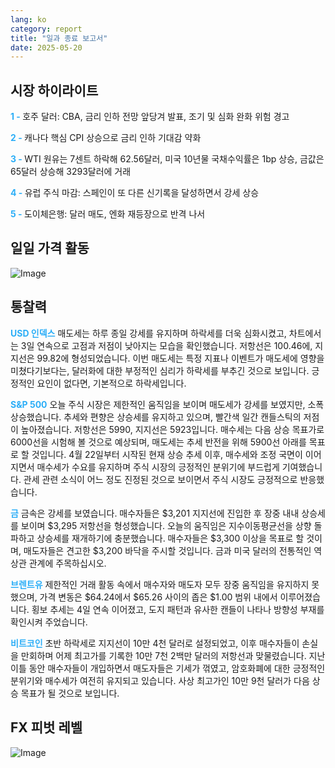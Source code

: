 ```yaml
---
lang: ko
category: report
title: "일과 종료 보고서"
date: 2025-05-20
---
```



<h2>시장 하이라이트</h2>
<strong style="color: #2caef7;">1 - </strong> 호주 달러: CBA, 금리 인하 전망 앞당겨 발표, 조기 및 심화 완화 위험 경고

<strong style="color: #2caef7;">2 - </strong> 캐나다 핵심 CPI 상승으로 금리 인하 기대감 약화

<strong style="color: #2caef7;">3 - </strong> WTI 원유는 7센트 하락해 62.56달러, 미국 10년물 국채수익률은 1bp 상승, 금값은 65달러 상승해 3293달러에 거래

<strong style="color: #2caef7;">4 - </strong> 유럽 주식 마감: 스페인이 또 다른 신기록을 달성하면서 강세 상승

<strong style="color: #2caef7;">5 - </strong> 도이체은행: 달러 매도, 엔화 재등장으로 반격 나서



<h2>일일 가격 활동</h2>
<img src="https://markleighedu.github.io/img/May-2025/20-May-2025/price.jpg" alt="Image"/>

<h2>통찰력</h2>
<strong style="color: #2caef7;">USD 인덱스</strong> 매도세는 하루 종일 강세를 유지하며 하락세를 더욱 심화시켰고, 차트에서는 3일 연속으로 고점과 저점이 낮아지는 모습을 확인했습니다. 저항선은 100.46에, 지지선은 99.82에 형성되었습니다. 이번 매도세는 특정 지표나 이벤트가 매도세에 영향을 미쳤다기보다는, 달러화에 대한 부정적인 심리가 하락세를 부추긴 것으로 보입니다. 긍정적인 요인이 없다면, 기본적으로 하락세입니다.

<strong style="color: #2caef7;">S&P 500</strong> 오늘 주식 시장은 제한적인 움직임을 보이며 매도세가 강세를 보였지만, 소폭 상승했습니다. 추세와 편향은 상승세를 유지하고 있으며, 빨간색 일간 캔들스틱의 저점이 높아졌습니다. 저항선은 5990, 지지선은 5923입니다. 매수세는 다음 상승 목표가로 6000선을 시험해 볼 것으로 예상되며, 매도세는 추세 반전을 위해 5900선 아래를 목표로 할 것입니다. 4월 22일부터 시작된 현재 상승 추세 이후, 매수세와 조정 국면이 이어지면서 매수세가 수요를 유지하며 주식 시장의 긍정적인 분위기에 부드럽게 기여했습니다. 관세 관련 소식이 어느 정도 진정된 것으로 보이면서 주식 시장도 긍정적으로 반응했습니다.

<strong style="color: #2caef7;">금</strong> 금속은 강세를 보였습니다. 매수자들은 $3,201 지지선에 진입한 후 장중 내내 상승세를 보이며 $3,295 저항선을 형성했습니다. 오늘의 움직임은 지수이동평균선을 상향 돌파하고 상승세를 재개하기에 충분했습니다. 매수자들은 $3,300 이상을 목표로 할 것이며, 매도자들은 견고한 $3,200 바닥을 주시할 것입니다. 금과 미국 달러의 전통적인 역상관 관계에 주목하십시오.

<strong style="color: #2caef7;">브렌트유</strong> 제한적인 거래 활동 속에서 매수자와 매도자 모두 장중 움직임을 유지하지 못했으며, 가격 변동은 $64.24에서 $65.26 사이의 좁은 $1.00 범위 내에서 이루어졌습니다. 횡보 추세는 4일 연속 이어졌고, 도지 패턴과 유사한 캔들이 나타나 방향성 부재를 확인시켜 주었습니다.

<strong style="color: #2caef7;">비트코인</strong> 초반 하락세로 지지선이 10만 4천 달러로 설정되었고, 이후 매수자들이 손실을 만회하며 어제 최고가를 기록한 10만 7천 2백만 달러의 저항선과 맞물렸습니다. 지난 이틀 동안 매수자들이 개입하면서 매도자들은 기세가 꺾였고, 암호화폐에 대한 긍정적인 분위기와 매수세가 여전히 유지되고 있습니다. 사상 최고가인 10만 9천 달러가 다음 상승 목표가 될 것으로 보입니다.



<h2>FX 피벗 레벨</h2>
<img src="https://markleighedu.github.io/img/May-2025/20-May-2025/pivot.jpg" alt="Image"/>